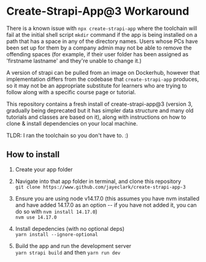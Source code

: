 # Create-Strapi-App@3 Workaround
There is a known issue with ```npx create-strapi-app``` where the toolchain will fail at the initial shell script ```mkdir``` command if the app is being installed on a path that has a space in any of the directory names. Users whose PCs have been set up for them by a company admin may not be able to remove the offending spaces (for example, if their user folder has been assigned as 'firstname lastname' and they're unable to change it.)   

A version of strapi can be pulled from an image on Dockerhub, however that implementation differs from the codebase that ```create-strapi-app``` produces, so it may not be an appropriate substitute for learners who are trying to follow along with a specific course page or tutorial.  

This repository contains a fresh install of create-strapi-app@3 (version 3, gradually being deprecated but it has simpler data structure and many old tutorials and classes are based on it), along with instructions on how to clone & install dependencies on your local machine.   

TLDR: I ran the toolchain so you don't have to. :)

## How to install

1. Create your app folder

2. Navigate into that app folder in terminal, and clone this repository  
```git clone https://www.github.com/jayeclark/create-strapi-app-3```

3. Ensure you are using node v14.17.0 (this assumes you have nvm installed and have added 14.17.0 as an option -- if you have not added it, you can do so with ```nvm install 14.17.0```)  
```nvm use 14.17.0```

4. Install depedencies (with no optional deps)  
```yarn install --ignore-optional```

5. Build the app and run the development server  
```yarn strapi build``` and then ```yarn run dev```
